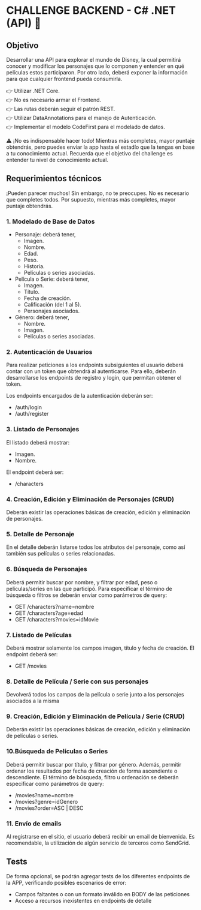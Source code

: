# CHALLENGE BACKEND - C# .NET (API) 🚀

## Objetivo

Desarrollar una API para explorar el mundo de Disney, la cual permitirá conocer y modificar los
personajes que lo componen y entender en qué películas estos participaron. Por otro lado, deberá
exponer la información para que cualquier frontend pueda consumirla.

👉 Utilizar .NET Core.  
👉 No es necesario armar el Frontend.  
👉 Las rutas deberán seguir el patrón REST.  
👉 Utilizar DataAnnotations para el manejo de Autenticación.  
👉 Implementar el modelo CodeFirst para el modelado de datos.

⚠️ ¡No es indispensable hacer todo!
Mientras más completes, mayor puntaje obtendrás, pero puedes enviar la app hasta el estadío que la
tengas en base a tu conocimiento actual. Recuerda que el objetivo del challenge es entender tu nivel
de conocimiento actual.

## Requerimientos técnicos
¡Pueden parecer muchos! Sin embargo, no te preocupes. No es necesario que completes todos. Por
supuesto, mientras más completes, mayor puntaje obtendrás.

### 1. Modelado de Base de Datos
* Personaje: deberá tener,
  * Imagen.
  * Nombre.
  * Edad.
  * Peso.
  * Historia.
  * Películas o series asociadas.
* Película o Serie: deberá tener,
  * Imagen.
  * Título.
  * Fecha de creación.
  * Calificación (del 1 al 5).
  * Personajes asociados.
* Género: deberá tener,
  * Nombre.
  * Imagen.
  * Películas o series asociadas.

### 2. Autenticación de Usuarios
Para realizar peticiones a los endpoints subsiguientes el usuario deberá contar con un token que
obtendrá al autenticarse. Para ello, deberán desarrollarse los endpoints de registro y login, que
permitan obtener el token.

Los endpoints encargados de la autenticación deberán ser:
* /auth/login
* /auth/register

### 3. Listado de Personajes
El listado deberá mostrar:
* Imagen.
* Nombre.

El endpoint deberá ser:
* /characters

### 4. Creación, Edición y Eliminación de Personajes (CRUD)
Deberán existir las operaciones básicas de creación, edición y eliminación de personajes.

### 5. Detalle de Personaje
En el detalle deberán listarse todos los atributos del personaje, como así también sus películas o series
relacionadas.

### 6. Búsqueda de Personajes
Deberá permitir buscar por nombre, y filtrar por edad, peso o películas/series en las que participó.
Para especificar el término de búsqueda o filtros se deberán enviar como parámetros de query:
* GET /characters?name=nombre
* GET /characters?age=edad
* GET /characters?movies=idMovie

### 7. Listado de Películas
Deberá mostrar solamente los campos imagen, título y fecha de creación.
El endpoint deberá ser:
* GET /movies

### 8. Detalle de Película / Serie con sus personajes
Devolverá todos los campos de la película o serie junto a los personajes asociados a la misma

### 9. Creación, Edición y Eliminación de Película / Serie (CRUD)
Deberán existir las operaciones básicas de creación, edición y eliminación de películas o series.

### 10.Búsqueda de Películas o Series
Deberá permitir buscar por título, y filtrar por género. Además, permitir ordenar los resultados por fecha
de creación de forma ascendiente o descendiente.
El término de búsqueda, filtro u ordenación se deberán especificar como parámetros de query:
* /movies?name=nombre
* /movies?genre=idGenero
* /movies?order=ASC | DESC

### 11. Envío de emails
Al registrarse en el sitio, el usuario deberá recibir un email de bienvenida. Es recomendable, la
utilización de algún servicio de terceros como SendGrid.

## Tests
De forma opcional, se podrán agregar tests de los diferentes endpoints de la APP, verificando
posibles escenarios de error:
- Campos faltantes o con un formato inválido en BODY de las peticiones
- Acceso a recursos inexistentes en endpoints de detalle
